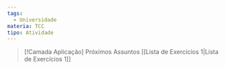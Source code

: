 ```yaml
---
tags:
  - Universidade
materia: TCC
tipo: Atividade
---
```


> [!Camada Aplicação] Próximos Assuntos 
> [[Lista de Exercı́cios 1|Lista de Exercı́cios 1]]